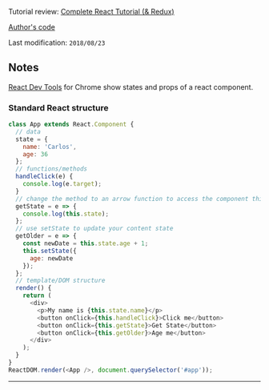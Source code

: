 Tutorial review: [Complete React Tutorial (& Redux)](https://www.youtube.com/watch?v=OxIDLw0M-m0&list=PL4cUxeGkcC9ij8CfkAY2RAGb-tmkNwQHG&index=1)

[Author's code](https://github.com/iamshaunjp/react-redux-complete-playlist/)

Last modification: `2018/08/23`

## Notes

[React Dev Tools](https://chrome.google.com/webstore/detail/react-developer-tools/fmkadmapgofadopljbjfkapdkoienihi?hl=en) for Chrome show states and props of a react component.

### Standard React structure

```js
class App extends React.Component {
  // data
  state = {
    name: 'Carlos',
    age: 36
  };
  // functions/methods
  handleClick(e) {
    console.log(e.target);
  }
  // change the method to an arrow function to access the component this.state
  getState = e => {
    console.log(this.state);
  };
  // use setState to update your content state
  getOlder = e => {
    const newDate = this.state.age + 1;
    this.setState({
      age: newDate
    });
  };
  // template/DOM structure
  render() {
    return (
      <div>
        <p>My name is {this.state.name}</p>
        <button onClick={this.handleClick}>Click me</button>
        <button onClick={this.getState}>Get State</button>
        <button onClick={this.getOlder}>Age me</button>
      </div>
    );
  }
}
ReactDOM.render(<App />, document.querySelector('#app'));
```

---
